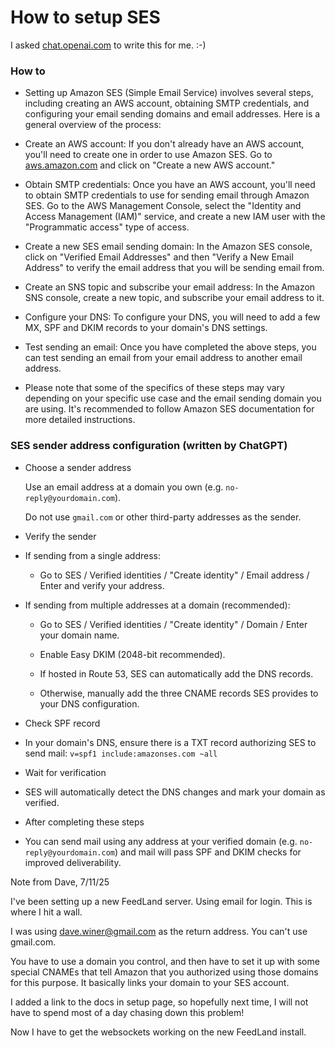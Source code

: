 # How to setup SES

I asked <a href="https://chat.openai.com">chat.openai.com</a> to write this for me. :-)

### How to

* Setting up Amazon SES (Simple Email Service) involves several steps, including creating an AWS account, obtaining SMTP credentials, and configuring your email sending domains and email addresses. Here is a general overview of the process:

* Create an AWS account: If you don't already have an AWS account, you'll need to create one in order to use Amazon SES. Go to <a href="https://aws.amazon.com/">aws.amazon.com</a> and click on "Create a new AWS account."

* Obtain SMTP credentials: Once you have an AWS account, you'll need to obtain SMTP credentials to use for sending email through Amazon SES. Go to the AWS Management Console, select the "Identity and Access Management (IAM)" service, and create a new IAM user with the "Programmatic access" type of access.

* Create a new SES email sending domain: In the Amazon SES console, click on "Verified Email Addresses" and then "Verify a New Email Address" to verify the email address that you will be sending email from.

* Create an SNS topic and subscribe your email address: In the Amazon SNS console, create a new topic, and subscribe your email address to it.

* Configure your DNS: To configure your DNS, you will need to add a few MX, SPF and DKIM records to your domain's DNS settings.

* Test sending an email: Once you have completed the above steps, you can test sending an email from your email address to another email address.

* Please note that some of the specifics of these steps may vary depending on your specific use case and the email sending domain you are using. It's recommended to follow Amazon SES documentation for more detailed instructions.

### SES sender address configuration (written by ChatGPT)

* Choose a sender address

   Use an email address at a domain you own (e.g. `no-reply@yourdomain.com`).  

   Do not use `gmail.com` or other third-party addresses as the sender.

* Verify the sender

* If sending from a single address:  

   - Go to SES / Verified identities / "Create identity" / Email address / Enter and verify your address.

* If sending from multiple addresses at a domain (recommended):  

   - Go to SES / Verified identities / "Create identity" / Domain / Enter your domain name.  

   - Enable Easy DKIM (2048-bit recommended).  

   - If hosted in Route 53, SES can automatically add the DNS records.  

   - Otherwise, manually add the three CNAME records SES provides to your DNS configuration.

* Check SPF record

* In your domain's DNS, ensure there is a TXT record authorizing SES to send mail: `v=spf1 include:amazonses.com ~all`

* Wait for verification  

* SES will automatically detect the DNS changes and mark your domain as verified.

* After completing these steps

* You can send mail using any address at your verified domain (e.g. `no-reply@yourdomain.com`) and mail will pass SPF and DKIM checks for improved deliverability.

Note from Dave, 7/11/25

I've been setting up a new FeedLand server. Using email for login. This is where I hit a wall. 

I was using dave.winer@gmail.com as the return address. You can't use gmail.com. 

You have to use a domain you control, and then have to set it up with some special CNAMEs that tell Amazon that you authorized using those domains for this purpose. It basically links your domain to your SES account. 

I added a link to the docs in setup page, so hopefully next time, I will not have to spend most of a day chasing down this problem! 

Now I have to get the websockets working on the new FeedLand install. 

